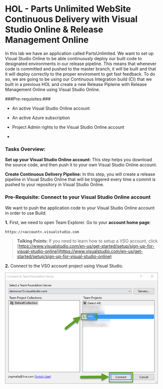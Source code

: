 HOL - Parts Unlimited WebSite Continuous Delivery with Visual Studio Online & Release Management Online
====================================================================================
In this lab we have an application called PartsUnlimited. We want to set up
Visual Studio Online to be able continuously deploy our built code to designated environments in our release pipeline. 
This means that whenever code is committed and pushed to the master branch, it will be built and that it will deploy correctly to the proper enviroment to get fast feedback. To do so, 
we are going to be using our Continuous Integration build (CI) that we built in a previous HOL and 
create a new Release Pipleine with Release Management Online using Visual Studio Online.

###Pre-requisites:###

-   An active Visual Studio Online account

-   An active Azure subscription

-   Project Admin rights to the Visual Studio Online account
-   
### Tasks Overview: ###

**Set up your Visual Studio Online account:** This step helps you download the source code, and then push it to your own Visual Studio Online account.

**Create Continuous Delivery Pipeline:** In this step, you will create a release pipeline in Visual Studio Online that will be triggered every time a commit is pushed to your repository in Visual Studio Online. 

### Pre-Requisite: Connect to your Visual Studio Online account

We want to push the application code to your Visual Studio Online account in
order to use Build.

**1.** First, we need to open Team Explorer. Go to your **account home
page**:

	https://<account>.visualstudio.com

> **Talking Points:** If you need to learn how to setup a VSO account, click [https://www.visualstudio.com/en-us/get-started/setup/sign-up-for-visual-studio-online](https://www.visualstudio.com/en-us/get-started/setup/sign-up-for-visual-studio-online)

**2.** Connect to the VSO account project using Visual Studio.

![](<media/25.jpg>)
